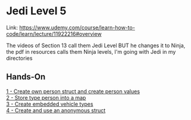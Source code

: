 # Jedi Level 5

Link: https://www.udemy.com/course/learn-how-to-code/learn/lecture/11922216#overview

The videos of Section 13 call them Jedi Level BUT he changes it to Ninja, the pdf in resources calls them Ninja levels, I'm going with Jedi in my directories

## Hands-On
[1 - Create own person struct and create person values](https://github.com/ryanclove/LearningGoProgramming/blob/master/Exercises/Jedi%20Level%2005/Hands-On%201/main.go)  
[2 - Store type person into a map](https://github.com/ryanclove/LearningGoProgramming/blob/master/Exercises/Jedi%20Level%2005/Hands-On%202/main.go)  
[3 - Create embedded vehicle types](https://github.com/ryanclove/LearningGoProgramming/blob/master/Exercises/Jedi%20Level%2005/Hands-On%203/main.go)  
[4 - Create and use an anonymous struct](https://github.com/ryanclove/LearningGoProgramming/blob/master/Exercises/Jedi%20Level%2005/Hands-On%204/main.go)  
